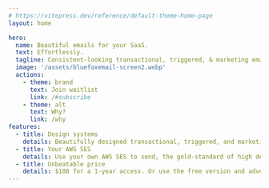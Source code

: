 ```yaml
---
# https://vitepress.dev/reference/default-theme-home-page
layout: home

hero:
  name: Beautiful emails for your SaaS.
  text: Effortlessly.
  tagline: Consistent-looking transactional, triggered, & marketing emails that your customers will love.
  image: '/assets/bluefoxemail-screen2.webp'
  actions:
    - theme: brand
      text: Join waitlist
      link: /#subscribe
    - theme: alt
      text: Why?
      link: /why
features:
  - title: Design systems
    details: Beautifully designed transactional, triggered, and marketing emails. Easy.
  - title: Your AWS SES
    details: Use your own AWS SES to send, the gold-standard of high deliverability.
  - title: Unbeatable price
    details: $100 for a 1-year access. Or use the free version and advertise us.
---
```


<script setup>
  import Subscribe from './components/Subscribe.vue'
</script>

<Suspense>
  <Subscribe />
</Suspense>

<style>
  .VPFeatures .title {
    font-size: 20px !important;
  }
  .VPFeatures .details {
    font-size: 16px !important;
  }

  .VPImage {
    max-width: 100% !important;
    max-height: 100% !important;
  }

  .image-container {
    transform: unset !important;
  }
</style>
